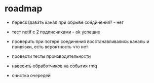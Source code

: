 ﻿# roadmap


- пересоздавать канал при обрыве соединения? - нет
- тест notif c 2 подписчиками - ok успешно

- проверить при потере соединения восстанавливались каналы и привязки, есть вероятность что нет
- провести тесты производительности
- навесить обработчиков на события rmq
- очистка очередей